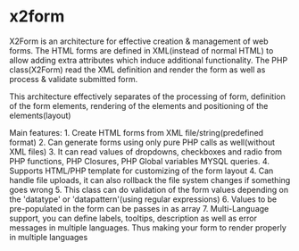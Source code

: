 x2form
======

X2Form is an architecture for effective creation & management of web forms. 
The HTML forms are defined in XML(instead of normal HTML) to allow adding extra attributes which induce additional functionality.
The PHP class(X2Form) read the XML definition and render the form as well as process & validate submitted form.   
 
This architecture effectively separates of the  processing of form, definition of the form elements, rendering of the elements and positioning of the elements(layout)
 
Main features:
	1. Create HTML forms from XML file/string(predefined format)
	2. Can generate forms using only pure PHP calls as well(without XML files)
	3. It can read values of dropdowns, checkboxes and radio from PHP functions, PHP Closures, PHP Global variables MYSQL queries.
	4. Supports HTML/PHP template for customizing of the form layout
	4. Can handle file uploads, it can also rollback the file system changes if something goes wrong
	5. This class can do validation of the form values depending on the 'datatype' or 'datapattern'(using regular expressions)
	6. Values to be  pre-populated in the form can be passes in as array
	7. Multi-Language support, you can define labels, tooltips, description as well as error messages in multiple languages.
	   Thus making your form to render properly in multiple languages
 
